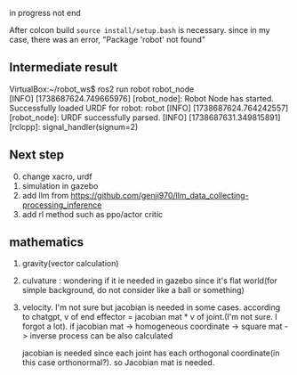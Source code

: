 in progress not end

After colcon build `source install/setup.bash` is necessary. since in my case, there was an error, "Package 'robot' not found"


## Intermediate result

VirtualBox:~/robot_ws$ ros2 run robot robot_node<br>
[INFO] [1738687624.749665976] [robot_node]: Robot Node has started.
Successfully loaded URDF for robot: robot
[INFO] [1738687624.764242557] [robot_node]: URDF successfully parsed.
[INFO] [1738687631.349815891] [rclcpp]: signal_handler(signum=2)

## Next step
0) change xacro, urdf
1) simulation in gazebo
2) add llm from https://github.com/genji970/llm_data_collecting-processing_inference
3) add rl method such as ppo/actor critic

## mathematics
1) gravity(vector calculation)

2) culvature : wondering if it ie needed in gazebo since it's flat world(for simple background, do not consider like a ball or something)

3) velocity. I'm not sure but jacobian is needed in some cases.
   according to chatgpt, v of end effector = jacobian mat * v of joint.(I'm not sure. I forgot a lot). if jacobian mat -> homogeneous coordinate -> square mat -> inverse process can be also calculated

   jacobian is needed since each joint has each orthogonal coordinate(in this case orthonormal?). so Jacobian mat is needed.
